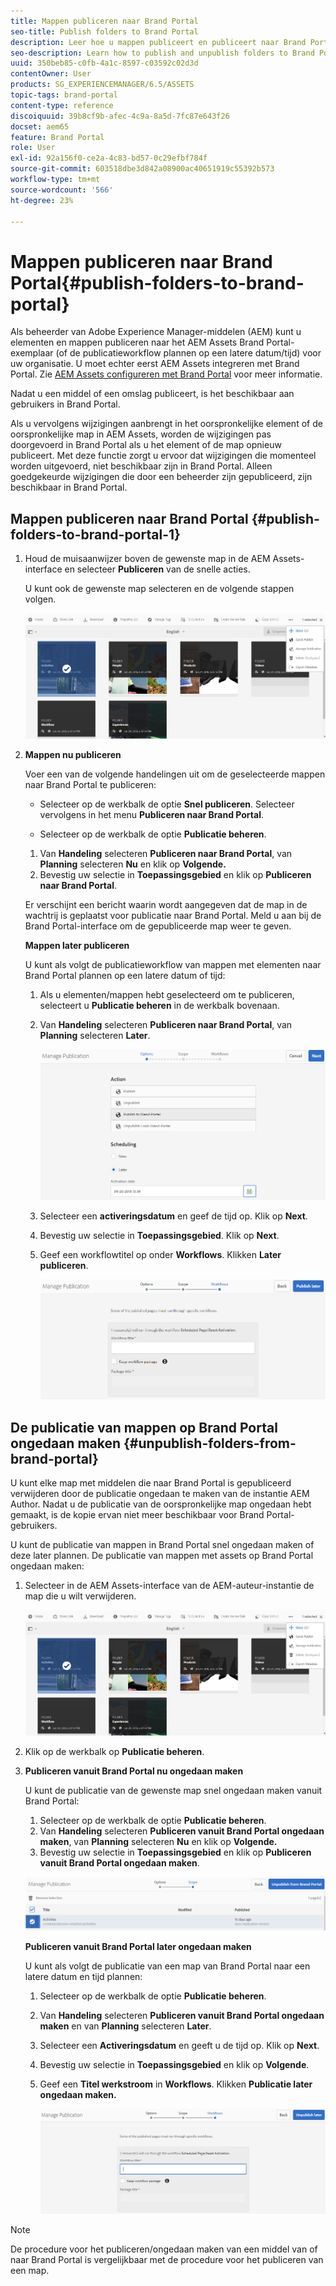 ```yaml
---
title: Mappen publiceren naar Brand Portal
seo-title: Publish folders to Brand Portal
description: Leer hoe u mappen publiceert en publiceert naar Brand Portal.
seo-description: Learn how to publish and unpublish folders to Brand Portal.
uuid: 350beb85-c0fb-4a1c-8597-c03592c02d3d
contentOwner: User
products: SG_EXPERIENCEMANAGER/6.5/ASSETS
topic-tags: brand-portal
content-type: reference
discoiquuid: 39b8cf9b-afec-4c9a-8a5d-7fc87e643f26
docset: aem65
feature: Brand Portal
role: User
exl-id: 92a156f0-ce2a-4c83-bd57-0c29efbf784f
source-git-commit: 603518dbe3d842a08900ac40651919c55392b573
workflow-type: tm+mt
source-wordcount: '566'
ht-degree: 23%

---
```


# Mappen publiceren naar Brand Portal{#publish-folders-to-brand-portal}

Als beheerder van Adobe Experience Manager-middelen (AEM) kunt u elementen en mappen publiceren naar het AEM Assets Brand Portal-exemplaar (of de publicatieworkflow plannen op een latere datum/tijd) voor uw organisatie. U moet echter eerst AEM Assets integreren met Brand Portal. Zie [AEM Assets configureren met Brand Portal](/help/assets/configure-aem-assets-with-brand-portal.md) voor meer informatie.

Nadat u een middel of een omslag publiceert, is het beschikbaar aan gebruikers in Brand Portal.

Als u vervolgens wijzigingen aanbrengt in het oorspronkelijke element of de oorspronkelijke map in AEM Assets, worden de wijzigingen pas doorgevoerd in Brand Portal als u het element of de map opnieuw publiceert. Met deze functie zorgt u ervoor dat wijzigingen die momenteel worden uitgevoerd, niet beschikbaar zijn in Brand Portal. Alleen goedgekeurde wijzigingen die door een beheerder zijn gepubliceerd, zijn beschikbaar in Brand Portal.

## Mappen publiceren naar Brand Portal {#publish-folders-to-brand-portal-1}

1. Houd de muisaanwijzer boven de gewenste map in de AEM Assets-interface en selecteer **Publiceren** van de snelle acties.

   U kunt ook de gewenste map selecteren en de volgende stappen volgen.

   ![publish2bp](assets/publish2bp.png)

1. **Mappen nu publiceren**

   Voer een van de volgende handelingen uit om de geselecteerde mappen naar Brand Portal te publiceren:

   * Selecteer op de werkbalk de optie **Snel publiceren**. Selecteer vervolgens in het menu **Publiceren naar Brand Portal**.

   * Selecteer op de werkbalk de optie **Publicatie beheren**.
   1. Van **Handeling** selecteren **Publiceren naar Brand Portal**, van **Planning** selecteren **Nu** en klik op **Volgende.**
   1. Bevestig uw selectie in **Toepassingsgebied** en klik op **Publiceren naar Brand Portal**.

   Er verschijnt een bericht waarin wordt aangegeven dat de map in de wachtrij is geplaatst voor publicatie naar Brand Portal. Meld u aan bij de Brand Portal-interface om de gepubliceerde map weer te geven.

   **Mappen later publiceren**

   U kunt als volgt de publicatieworkflow van mappen met elementen naar Brand Portal plannen op een latere datum of tijd:

   1. Als u elementen/mappen hebt geselecteerd om te publiceren, selecteert u **Publicatie beheren** in de werkbalk bovenaan.
   1. Van **Handeling** selecteren **Publiceren naar Brand Portal**, van **Planning** selecteren **Later**.

      ![publishlaterbp](assets/publishlaterbp.png)

   1. Selecteer een **activeringsdatum** en geef de tijd op. Klik op **Next**.
   1. Bevestig uw selectie in **Toepassingsgebied**. Klik op **Next**.
   1. Geef een workflowtitel op onder **Workflows**. Klikken **Later publiceren**.

      ![manageschedulepub](assets/manageschedulepub.png)



## De publicatie van mappen op Brand Portal ongedaan maken {#unpublish-folders-from-brand-portal}

U kunt elke map met middelen die naar Brand Portal is gepubliceerd verwijderen door de publicatie ongedaan te maken van de instantie AEM Author. Nadat u de publicatie van de oorspronkelijke map ongedaan hebt gemaakt, is de kopie ervan niet meer beschikbaar voor Brand Portal-gebruikers.

U kunt de publicatie van mappen in Brand Portal snel ongedaan maken of deze later plannen. De publicatie van mappen met assets op Brand Portal ongedaan maken:

1. Selecteer in de AEM Assets-interface van de AEM-auteur-instantie de map die u wilt verwijderen.

   ![publish2bp-1](assets/publish2bp.png)

1. Klik op de werkbalk op **Publicatie beheren**.

1. **Publiceren vanuit Brand Portal nu ongedaan maken**

   U kunt de publicatie van de gewenste map snel ongedaan maken vanuit Brand Portal:

   1. Selecteer op de werkbalk de optie **Publicatie beheren**.
   1. Van **Handeling** selecteren **Publiceren vanuit Brand Portal ongedaan maken**, van **Planning** selecteren **Nu** en klik op **Volgende.**
   1. Bevestig uw selectie in **Toepassingsgebied** en klik op **Publiceren vanuit Brand Portal ongedaan maken**.

   ![confirm-unpublish](assets/confirm-unpublish.png)

   **Publiceren vanuit Brand Portal later ongedaan maken**

   U kunt als volgt de publicatie van een map van Brand Portal naar een latere datum en tijd plannen:

   1. Selecteer op de werkbalk de optie **Publicatie beheren**.
   1. Van **Handeling** selecteren **Publiceren vanuit Brand Portal ongedaan maken** en van **Planning** selecteren **Later**.
   1. Selecteer een **Activeringsdatum** en geeft u de tijd op. Klik op **Next**.
   1. Bevestig uw selectie in **Toepassingsgebied** en klik op **Volgende**.
   1. Geef een **Titel werkstroom** in **Workflows**. Klikken **Publicatie later ongedaan maken.**

      ![unpublishworkflows](assets/unpublishworkflows.png)


>[!NOTE]
>
>De procedure voor het publiceren/ongedaan maken van een middel van of naar Brand Portal is vergelijkbaar met de procedure voor het publiceren van een map.
